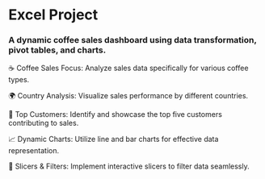 # Excel Project
### A dynamic coffee sales dashboard using data transformation, pivot tables, and charts. 
☕ Coffee Sales Focus: Analyze sales data specifically for various coffee types.

🌍 Country Analysis: Visualize sales performance by different countries.

🥇 Top Customers: Identify and showcase the top five customers contributing to sales.

📈 Dynamic Charts: Utilize line and bar charts for effective data representation.

🔄 Slicers & Filters: Implement interactive slicers to filter data seamlessly.
